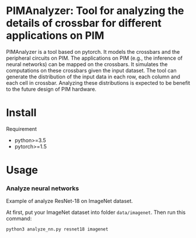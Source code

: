 # PIMAnalyzer: Tool for analyzing the details of crossbar for different applications on PIM

PIMAnalyzer is a tool based on pytorch. 
It models the crossbars and the peripheral circuits on PIM.
The applications on PIM (e.g., the inference of neural networks) can be mapped on the crossbars.
It simulates the computations on these crossbars given the input dataset.
The tool can generate the distribution of the input data in each row, each column and each cell in crossbar.
Analyzing these distributions is expected to be benefit to the future design of PIM hardware.

# Install

Requirement 
- python>=3.5
- pytorch>=1.5

# Usage

### Analyze neural networks

Example of analyze ResNet-18 on ImageNet dataset.

At first, put your ImageNet dataset into folder `data/imagenet`.
Then run this command:
```
python3 analyze_nn.py resnet18 imagenet
```
